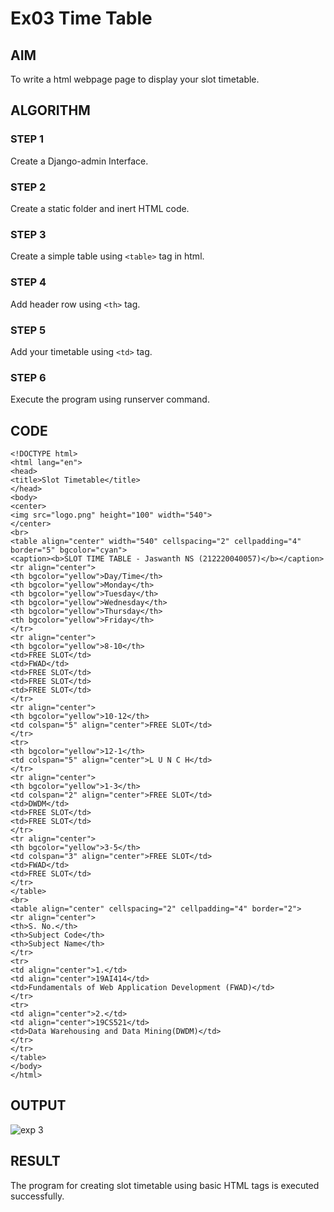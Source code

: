# Ex03 Time Table

## AIM
To write a html webpage page to display your slot timetable.

## ALGORITHM
### STEP 1
Create a Django-admin Interface.

### STEP 2
Create a static folder and inert HTML code.

### STEP 3
Create a simple table using ```<table>``` tag in html.

### STEP 4
Add header row using ```<th>``` tag.

### STEP 5
Add your timetable using ```<td>``` tag.

### STEP 6
Execute the program using runserver command.

## CODE
```
<!DOCTYPE html>
<html lang="en">
<head>
<title>Slot Timetable</title>
</head>
<body>
<center>
<img src="logo.png" height="100" width="540">
</center>
<br>
<table align="center" width="540" cellspacing="2" cellpadding="4" border="5" bgcolor="cyan">
<caption><b>SLOT TIME TABLE - Jaswanth NS (212220040057)</b></caption>
<tr align="center">
<th bgcolor="yellow">Day/Time</th>
<th bgcolor="yellow">Monday</th>
<th bgcolor="yellow">Tuesday</th>
<th bgcolor="yellow">Wednesday</th>
<th bgcolor="yellow">Thursday</th>
<th bgcolor="yellow">Friday</th>
</tr>
<tr align="center">
<th bgcolor="yellow">8-10</th>
<td>FREE SLOT</td>
<td>FWAD</td>
<td>FREE SLOT</td>
<td>FREE SLOT</td>
<td>FREE SLOT</td>
</tr>
<tr align="center">
<th bgcolor="yellow">10-12</th>
<td colspan="5" align="center">FREE SLOT</td>
</tr>
<tr>
<th bgcolor="yellow">12-1</th>
<td colspan="5" align="center">L U N C H</td>
</tr>
<tr align="center">
<th bgcolor="yellow">1-3</th>
<td colspan="2" align="center">FREE SLOT</td>
<td>DWDM</td>
<td>FREE SLOT</td>
<td>FREE SLOT</td>
</tr>
<tr align="center">
<th bgcolor="yellow">3-5</th>
<td colspan="3" align="center">FREE SLOT</td>
<td>FWAD</td>
<td>FREE SLOT</td>
</tr>
</table>
<br>
<table align="center" cellspacing="2" cellpadding="4" border="2">
<tr align="center">
<th>S. No.</th>
<th>Subject Code</th>
<th>Subject Name</th>
</tr>
<tr>
<td align="center">1.</td>
<td align="center">19AI414</td>
<td>Fundamentals of Web Application Development (FWAD)</td>
</tr>
<tr>
<td align="center">2.</td>
<td align="center">19CS521</td>
<td>Data Warehousing and Data Mining(DWDM)</td>
</tr>
</tr>
</table>
</body>
</html>
```


## OUTPUT
![exp 3](https://github.com/jaswanth-1723/slot/assets/127680667/7d608701-65d6-4a55-9b9a-792ffcc22f29)






## RESULT
The program for creating slot timetable using basic HTML tags is executed successfully.
